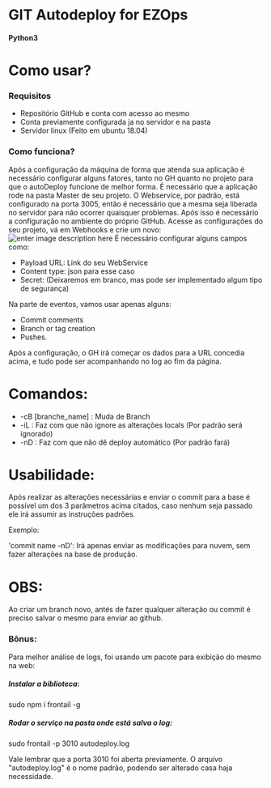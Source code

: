 
# GIT Autodeploy for EZOps
#### Python3

# Como usar?

### Requisitos
 - Repositório GitHub e conta com acesso ao mesmo
 - Conta previamente configurada ja no servidor e na pasta
 - Servidor linux (Feito em ubuntu 18.04)

### Como funciona?
Após a configuração da máquina de forma que atenda sua aplicação é necessário configurar alguns fatores, tanto no GH quanto no projeto para que o autoDeploy funcione de melhor forma.
É necessário que a aplicação rode na pasta Master de seu projeto.
O Webservice, por padrão, está configurado na porta 3005, então é necessário que a mesma seja liberada no servidor para não ocorrer quaisquer problemas.
Após isso é necessário a configuração no ambiente do próprio GitHub.
Acesse as configurações do seu projeto, vá em Webhooks e crie um novo:
![enter image description here](https://image.prntscr.com/image/x1RhSuRcS4S4ESW5ye-LNQ.png)
É necessário configurar alguns campos como:

 - Payload URL: Link do seu WebService 
 - Content type: json para esse caso
 - Secret: (Deixaremos em branco, mas pode ser implementado algum tipo
   de segurança)

Na parte de eventos, vamos usar apenas alguns:

 - Commit comments 
 - Branch or tag creation 
 - Pushes.

Após a configuração, o GH irá começar os dados para a URL concedia acima, e tudo pode ser acompanhando no log ao fim da página.

# Comandos:
 - -cB [branche_name] : Muda de Branch
 - -iL : Faz com que não ignore as alterações locals (Por padrão será ignorado)
 - -nD : Faz com que não dê deploy automático (Por padrão fará)

# Usabilidade:
Após realizar as alterações necessárias e enviar o commit para a base é possível um dos 3 parâmetros acima citados, caso nenhum seja passado ele irá assumir as instruções padrões.

Exemplo: 

'commit name -nD': Irá apenas enviar as modificações para nuvem, sem fazer alterações na base de produção.

# OBS:
Ao criar um branch novo, antés de fazer qualquer alteração ou commit é preciso salvar o mesmo para enviar ao github.

### Bônus:
Para melhor análise de logs, foi usando um pacote para exibição do mesmo na web:

##### Instalar a biblioteca:
sudo npm i frontail -g

##### Rodar o serviço na pasta onde está salva o log:
sudo frontail -p 3010 autodeploy.log

Vale lembrar que a porta 3010 foi aberta previamente.
O arquivo "autodeploy.log" é o nome padrão, podendo ser alterado casa haja necessidade.
